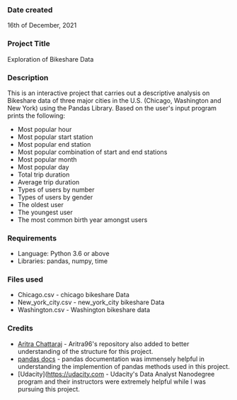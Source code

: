 ### Date created
16th of December, 2021

### Project Title
Exploration of Bikeshare Data

### Description
This is an interactive project that carries out a descriptive analysis on Bikeshare data of three major cities in the U.S. (Chicago, Washington and New York) using the Pandas Library. Based on the user's input program prints the following:

* Most popular hour
* Most popular start station
* Most popular end station
* Most popular combination of start and end stations
* Most popular month
* Most popular day
* Total trip duration
* Average trip duration
* Types of users by number
* Types of users by gender
* The oldest user
* The youngest user
* The most common birth year amongst users 


### Requirements
* Language: Python 3.6 or above
* Libraries: pandas, numpy, time


### Files used
* Chicago.csv - chicago bikeshare Data
* New_york_city.csv - new_york_city bikeshare Data
* Washington.csv - Washington bikeshare data

### Credits
* [Aritra Chattaraj](https://github.com/aritra96) - Aritra96's repository also added to better understanding of the structure for this project.
* [pandas docs](http://pandas.pydata.org/pandas-docs/stable/) - pandas documentation was immensely helpful in understanding the implemention of pandas methods used in this project.
* [Udacity](https://udacity.com - Udacity's Data Analyst Nanodegree program and their instructors were extremely helpful while I was pursuing this project.
